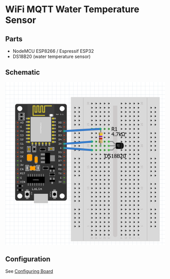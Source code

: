 # WiFi MQTT Water Temperature Sensor

## Parts
- NodeMCU ESP8266 / Espressif ESP32
- DS18B20 (water temperature sensor)

## Schematic
![Circuit schematic](circuit_schematic.png)

## Configuration
See [Configuring Board](../README.md#Configuration)